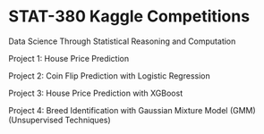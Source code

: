 # STAT-380 Kaggle Competitions 
Data Science Through Statistical Reasoning and Computation

Project 1: House Price Prediction

Project 2: Coin Flip Prediction with Logistic Regression

Project 3: House Price Prediction with XGBoost

Project 4: Breed Identification with Gaussian Mixture Model (GMM)(Unsupervised Techniques)
